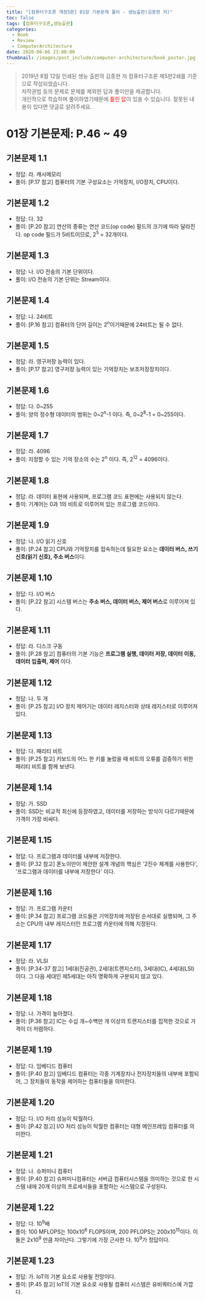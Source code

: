 ```yaml
---
title: "[컴퓨터구조론 개정5판] 01장 기본문제 풀이 - 생능출판(김종현 저)"
toc: false
tags: [컴퓨터구조론,생능출판]
categories:
  - Book
  - Review
  - ComputerArchitecture
date: 2020-06-06 23:00:00
thumbnail: /images/post_include/computer-architecture/book_poster.jpg
---
```

> 2019년 8월 12일 인쇄된 생능 출판의 김종현 저 컴퓨터구조론 제5판2쇄를 기준으로 작성되었습니다.  
> 저작권법 등의 문제로 문제를 제외한 답과 풀이만을 제공합니다.  
> 개인적으로 학습하며 풀이하였기때문에 <font color='red'>틀린 답</font>이 있을 수 있습니다. 잘못된 내용이 있다면 댓글로 알려주세요.  

# 01장 기본문제: P.46 ~ 49
## **기본문제 1.1**
* 정답: 라. 캐시메모리
* 풀이: [P.17 참고] 컴퓨터의 기본 구성요소는 기억장치, I/O장치, CPU이다.

## **기본문제 1.2**
* 정답: 다. 32
* 풀이: [P.20 참고] 연산의 종류는 연산 코드(op code) 필드의 크기에 따라 달라진다. op code 필드가 5비트이므로, 2<sup>5</sup> = 32개이다.

## **기본문제 1.3**
* 정답: 나. I/O 전송의 기본 단위이다.
* 풀이: I/O 전송의 기본 단위는 Stream이다.

## **기본문제 1.4**
* 정답: 나. 24비트
* 풀이: [P.16 참고] 컴퓨터의 단어 길이는 2<sup>n</sup>이기때문에 24비트는 될 수 없다.

## **기본문제 1.5**
* 정답: 라. 영구저장 능력이 있다.
* 풀이: [P.17 참고] 영구저장 능력이 있는 기억장치는 보조저장장치이다.

## **기본문제 1.6**
* 정답: 다. 0~255
* 풀이: 양의 정수형 데이터의 범위는 0\~2<sup>n</sup>-1 이다. 즉, 0\~2<sup>8</sup>-1 = 0~255이다. 

## **기본문제 1.7**
* 정답: 라. 4096
* 풀이: 지정할 수 있는 기억 장소의 수는 2<sup>n</sup> 이다. 즉, 2<sup>12</sup> = 4096이다. 

## **기본문제 1.8**
* 정답: 라. 데이터 표현에 사용되며, 프로그램 코드 표현에는 사용되지 않는다.
* 풀이: 기계어는 0과 1의 비트로 이루어져 있는 프로그램 코드이다.

## **기본문제 1.9**
* 정답: 나. I/O 읽기 신호
* 풀이: [P.24 참고] CPU와 기억장치를 접속하는데 필요한 요소는 **데이터 버스, 쓰기 신호(읽기 신호), 주소 버스**이다.

## **기본문제 1.10**
* 정답: 다. I/O 버스
* 풀이: [P.22 참고] 시스템 버스는 **주소 버스, 데이터 버스, 제어 버스**로 이루어져 있다.

## **기본문제 1.11**
* 정답: 라. 디스크 구동
* 풀이: [P.28 참고] 컴퓨터의 기본 기능은 **프로그램 실행, 데이터 저장, 데이터 이동, 데이터 입출력, 제어** 이다.

## **기본문제 1.12**
* 정답: 나. 두 개
* 풀이: [P.25 참고] I/O 장치 제어기는 데이터 레지스터와 상태 레지스터로 이루어져 있다.

## **기본문제 1.13**
* 정답: 다. 패리티 비트
* 풀이: [P.25 참고] 키보드의 어느 한 키를 눌렀을 때 비트의 오류를 검증하기 위한 패리티 비트를 함께 보낸다.

## **기본문제 1.14**
* 정답: 가. SSD
* 풀이: SSD는 비교적 최신에 등장하였고, 데이터를 저장하는 방식이 다르기때문에 가격이 가장 비싸다.

## **기본문제 1.15**
* 정답: 다. 프로그램과 데이터를 내부에 저장한다.
* 풀이: [P.32 참고] 폰노이만이 제안한 설계 개념의 핵심은 '2진수 체계를 사용한다', '프로그램과 데이터를 내부에 저장한다' 이다.

## **기본문제 1.16**
* 정답: 가. 프로그램 카운터
* 풀이: [P.34 참고] 프로그램 코드들은 기억장치에 저장된 순서대로 실행되며, 그 주소는 CPU의 내부 레지스터인 프로그램 카운터에 의해 지정된다.

## **기본문제 1.17**
* 정답: 라. VLSI
* 풀이: [P.34-37 참고] 1세대(진공관), 2세대(트랜지스터), 3세대(IC), 4세대(LSI) 이다. 그 다음 세대인 제5세대는 아직 명확하게 구분되지 않고 있다.

## **기본문제 1.18**
* 정답: 나. 가격이 높아졌다.
* 풀이: [P.36 참고] IC는 수십 개~수백만 개 이상의 트랜지스터를 집적한 것으로 가격이 더 저렴하다.

## **기본문제 1.19**
* 정답: 다. 임베디드 컴퓨터
* 풀이: [P.40 참고] 임베디드 컴퓨터는 각종 기계장치나 전자장치들의 내부에 포함되어, 그 장치들의 동작을 제어하는 컴퓨터들을 의미한다.

## **기본문제 1.20**
* 정답: 다. I/O 처리 성능이 탁월하다.
* 풀이: [P.42 참고] I/O 처리 성능이 탁월한 컴퓨터는 대형 메인프레임 컴퓨터를 의미한다.

## **기본문제 1.21**
* 정답: 나. 슈퍼미니 컴퓨터
* 풀이: [P.40 참고] 슈퍼미니컴퓨터는 서버급 컴퓨터시스템을 의미하는 것으로 한 시스템 내에 20개 이상의 프로세서들을 포함하는 시스템으로 구성된다.

## **기본문제 1.22**
* 정답: 다. 10<sup>9</sup>배
* 풀이: 100 MFLOPS는 100x10<sup>6</sup> FLOPS이며, 200 PFLOPS는 200x10<sup>15</sup>이다. 이 둘은 2x10<sup>9</sup> 만큼 차이난다. 그렇기에 가장 근사한 다. 10<sup>9</sup>가 정답이다.

## **기본문제 1.23**
* 정답: 가. IoT의 기본 요소로 사용될 전망이다.
* 풀이: [P.45 참고] IoT의 기본 요소로 사용될 컴퓨터 시스템은 유비쿼터스에 가깝다.